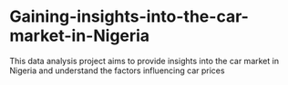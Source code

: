 # Gaining-insights-into-the-car-market-in-Nigeria
This data analysis project aims to provide insights into the car market in Nigeria and understand the factors influencing car prices
